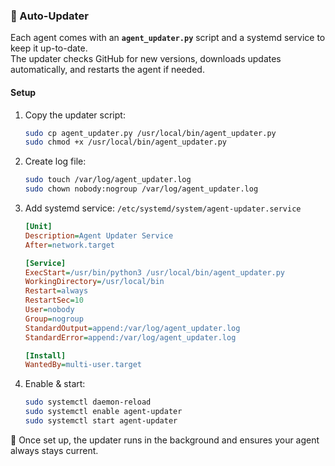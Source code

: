 ### 🔄 Auto-Updater

Each agent comes with an **`agent_updater.py`** script and a systemd service to keep it up-to-date.  
The updater checks GitHub for new versions, downloads updates automatically, and restarts the agent if needed.  

#### Setup
1. Copy the updater script:  
   ```bash
   sudo cp agent_updater.py /usr/local/bin/agent_updater.py
   sudo chmod +x /usr/local/bin/agent_updater.py
   ```

2. Create log file:  
   ```bash
   sudo touch /var/log/agent_updater.log
   sudo chown nobody:nogroup /var/log/agent_updater.log
   ```

3. Add systemd service: `/etc/systemd/system/agent-updater.service`  
   ```ini
   [Unit]
   Description=Agent Updater Service
   After=network.target

   [Service]
   ExecStart=/usr/bin/python3 /usr/local/bin/agent_updater.py
   WorkingDirectory=/usr/local/bin
   Restart=always
   RestartSec=10
   User=nobody
   Group=nogroup
   StandardOutput=append:/var/log/agent_updater.log
   StandardError=append:/var/log/agent_updater.log

   [Install]
   WantedBy=multi-user.target
   ```

4. Enable & start:  
   ```bash
   sudo systemctl daemon-reload
   sudo systemctl enable agent-updater
   sudo systemctl start agent-updater
   ```

📌 Once set up, the updater runs in the background and ensures your agent always stays current.
